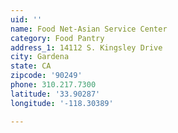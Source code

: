 ```yaml
---
uid: ''
name: Food Net-Asian Service Center
category: Food Pantry
address_1: 14112 S. Kingsley Drive
city: Gardena
state: CA
zipcode: '90249'
phone: 310.217.7300
latitude: '33.90287'
longitude: '-118.30389'

---
```

